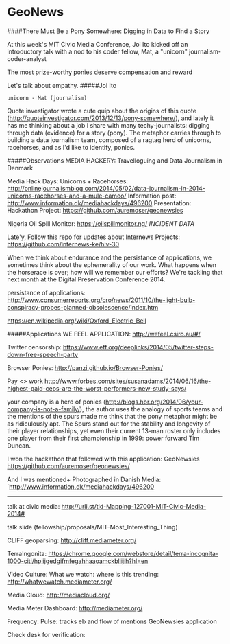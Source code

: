 GeoNews
=======
####There Must Be a Pony Somewhere: Digging in Data to Find a Story

At this week's MIT Civic Media Conference, Joi Ito kicked off an introductory talk with a nod to his coder fellow, Mat, a "unicorn" journalism-coder-analyst

The most prize-worthy ponies deserve compensation and reward

Let's talk about empathy. 
#####Joi Ito

`unicorn - Mat (journalism)`

Quote investigator wrote a cute quip about the origins of this quote (http://quoteinvestigator.com/2013/12/13/pony-somewhere/), and lately it has me thinking about a job I share with many techy-journalists: digging through data (evidence) for a story (pony). The metaphor carries through to building a data journalism team, composed of a ragtag herd of unicorns, racehorses, and as I'd like to identify, ponies.

#####Observations
MEDIA HACKERY: Travelloguing and Data Journalism in Denmark

Media Hack Days: 
Unicorns + Racehorses: http://onlinejournalismblog.com/2014/05/02/data-journalism-in-2014-unicorns-racehorses-and-a-mule-cameo/
Information post: http://www.information.dk/mediahackdays/496200
Presentation: 
Hackathon Project: https://github.com/auremoser/geonewsies

Nigeria Oil Spill Monitor: https://oilspillmonitor.ng/
*INCIDENT DATA*

Late'y, 
Follow this repo for updates about Internews Projects: https://github.com/internews-ke/hiv-30

When we think about endurance and the persistance of applications, we sometimes think about the ephemerality of our work. What happens when the horserace is over; how will we remember our efforts? We're tackling that next month at the Digital Preservation Conference 2014.

persistance of applications:
http://www.consumerreports.org/cro/news/2011/10/the-light-bulb-conspiracy-probes-planned-obsolescence/index.htm

https://en.wikipedia.org/wiki/Oxford_Electric_Bell


#####Applications
WE FEEL APPLICATION: 
http://wefeel.csiro.au/#/

Twitter censorship:
https://www.eff.org/deeplinks/2014/05/twitter-steps-down-free-speech-party

Browser Ponies:
http://panzi.github.io/Browser-Ponies/

Pay <> work
http://www.forbes.com/sites/susanadams/2014/06/16/the-highest-paid-ceos-are-the-worst-performers-new-study-says/

your company is a herd of ponies (http://blogs.hbr.org/2014/06/your-company-is-not-a-family/), the author uses the analogy of sports teams and the mentions of the spurs made me think that the pony metaphor might be as ridiculously apt.
The Spurs stand out for the stability and longevity of their player relationships, yet even their current 13-man roster only includes one player from their first championship in 1999: power forward Tim Duncan.


I won the hackathon that followed with this application: GeoNewsies
https://github.com/auremoser/geonewsies/

And I was mentioned+ Photographed in Danish Media:
`http://www.information.dk/mediahackdays/496200

----

talk at civic media:
http://urli.st/tid-Mapping-127001-MIT-Civic-Media-2014#

talk slide  (fellowship/proposals/MIT-Most_Interesting_Thing)

CLIFF geoparsing: http://cliff.mediameter.org/

TerraIngonita: https://chrome.google.com/webstore/detail/terra-incognita-1000-citi/hpiijgedgifmfegahhaaoamckbliijih?hl=en

Video Culture: 
What we watch: where is this trending:
http://whatwewatch.mediameter.org/

Media Cloud:
http://mediacloud.org/

Media Meter Dashboard:
http://mediameter.org/

Frequency: 
Pulse: tracks eb and flow of mentions
GeoNewsies application

Check desk for verification: 
